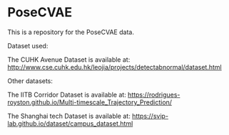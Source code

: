 # PoseCVAE
This is a repository for the PoseCVAE data.

Dataset used:

The CUHK Avenue Dataset is available at: http://www.cse.cuhk.edu.hk/leojia/projects/detectabnormal/dataset.html

Other datasets:

The IITB Corridor Dataset is available at: https://rodrigues-royston.github.io/Multi-timescale_Trajectory_Prediction/

The Shanghai tech Dataset is available at: https://svip-lab.github.io/dataset/campus_dataset.html
